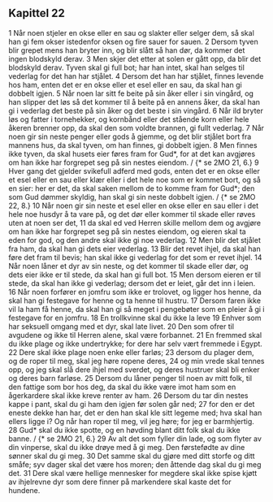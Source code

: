 ## Kapittel 22

1 Når noen stjeler en okse eller en sau og slakter eller selger dem, så skal han gi fem okser istedenfor oksen og fire sauer for sauen.
2 Dersom tyven blir grepet mens han bryter inn, og blir slått så han dør, da kommer det ingen blodskyld derav.
3 Men skjer det etter at solen er gått opp, da blir det blodskyld derav. Tyven skal gi full bot; har han intet, skal han selges til vederlag for det han har stjålet.
4 Dersom det han har stjålet, finnes levende hos ham, enten det er en okse eller et esel eller en sau, da skal han gi dobbelt igjen.
5 Når noen lar sitt fe beite på sin åker eller i sin vingård, og han slipper det løs så det kommer til å beite på en annens åker, da skal han gi i vederlag det beste på sin åker og det beste i sin vingård.
6 Når ild bryter løs og fatter i tornehekker, og kornbånd eller det stående korn eller hele åkeren brenner opp, da skal den som voldte brannen, gi fullt vederlag.
7 Når noen gir sin neste penger eller gods å gjemme, og det blir stjålet bort fra mannens hus, da skal tyven, om han finnes, gi dobbelt igjen.
8 Men finnes ikke tyven, da skal husets eier føres fram for Gud*, for at det kan avgjøres om han ikke har forgrepet seg på sin nestes eiendom. / {* se 2MO 21, 6.}
9 Hver gang det gjelder svikefull adferd med gods, enten det er en okse eller et esel eller en sau eller klær eller i det hele noe som er kommet bort, og så en sier: her er det, da skal saken mellom de to komme fram for Gud*; den som Gud dømmer skyldig, han skal gi sin neste dobbelt igjen. / {* se 2MO 22, 8.}
10 Når noen gir sin neste et esel eller en okse eller en sau eller i det hele noe husdyr å ta vare på, og det dør eller kommer til skade eller røves uten at noen ser det,
11 da skal ed ved Herren skille mellom dem og avgjøre om han ikke har forgrepet seg på sin nestes eiendom, og eieren skal ta eden for god, og den andre skal ikke gi noe vederlag.
12 Men blir det stjålet fra ham, da skal han gi dets eier vederlag.
13 Blir det revet ihjel, da skal han føre det fram til bevis; han skal ikke gi vederlag for det som er revet ihjel.
14 Når noen låner et dyr av sin neste, og det kommer til skade eller dør, og dets eier ikke er til stede, da skal han gi full bot.
15 Men dersom eieren er til stede, da skal han ikke gi vederlag; dersom det er leiet, går det inn i leien.
16 Når noen forfører en jomfru som ikke er trolovet, og ligger hos henne, da skal han gi festegave for henne og ta henne til hustru.
17 Dersom faren ikke vil la ham få henne, da skal han gi så meget i pengebøter som en pleier å gi i festegave for en jomfru.
18 En trollkvinne skal du ikke la leve
19 Enhver som har seksuell omgang med et dyr, skal late livet.
20 Den som ofrer til avgudene og ikke til Herren alene, skal være forbannet.
21 En fremmed skal du ikke plage og ikke undertrykke; for dere har selv vært fremmede i Egypt.
22 Dere skal ikke plage noen enke eller farløs;
23 dersom du plager dem, og de roper til meg, skal jeg høre ropene deres,
24 og min vrede skal tennes opp, og jeg skal slå dere ihjel med sverdet, og deres hustruer skal bli enker og deres barn farløse.
25 Dersom du låner penger til noen av mitt folk, til den fattige som bor hos deg, da skal du ikke være imot ham som en ågerkardere skal ikke kreve renter av ham.
26 Dersom du tar din nestes kappe i pant, skal du gi ham den igjen før solen går ned;
27 for den er det eneste dekke han har, det er den han skal kle sitt legeme med; hva skal han ellers ligge i? Og når han roper til meg, vil jeg høre; for jeg er barmhjertig.
28 Gud* skal du ikke spotte, og en høvding blant ditt folk skal du ikke banne. / {* se 2MO 21, 6.}
29 Av alt det som fyller din lade, og som flyter av din vinperse, skal du ikke drøye med å gi meg. Den førstefødte av dine sønner skal du gi meg.
30 Det samme skal du gjøre med ditt storfe og ditt småfe; syv dager skal det være hos moren; den åttende dag skal du gi meg det.
31 Dere skal være hellige mennesker for megdere skal ikke spise kjøtt av ihjelrevne dyr som dere finner på markendere skal kaste det for hundene.
